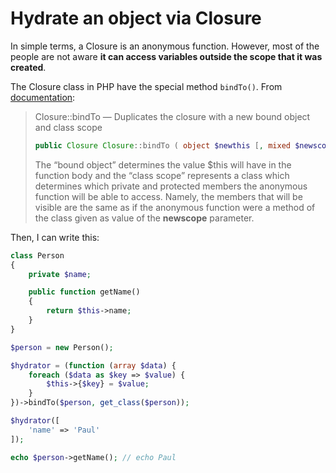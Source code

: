 # Hydrate an object via Closure

In simple terms, a Closure is an anonymous function. However, most of the people are not aware **it can access variables outside the scope that it was created**.

The Closure class in PHP have the special method `bindTo()`. From [documentation](http://php.net/manual/en/closure.bindto.php):

> Closure::bindTo — Duplicates the closure with a new bound object and class scope
>
> ```php
> public Closure Closure::bindTo ( object $newthis [, mixed $newscope = "static" ] )
> ```
>
> The “bound object” determines the value $this will have in the function body and the “class scope” represents
> a class which determines which private and protected members the anonymous function will be able to access.
> Namely, the members that will be visible are the same as if the anonymous function were a method of the class
> given as value of the **newscope** parameter.

Then, I can write this:

```php
class Person
{
    private $name;

    public function getName()
    {
        return $this->name;
    }
}

$person = new Person();

$hydrator = (function (array $data) {
    foreach ($data as $key => $value) {
        $this->{$key} = $value;
    }
})->bindTo($person, get_class($person));

$hydrator([
    'name' => 'Paul'
]);

echo $person->getName(); // echo Paul
```